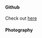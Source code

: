 #### Github

Check out [here](https://github.com/Leiliu1)

#### Photography

<style type="text/css"> 
.flickr_badge_image {margin:0px;display:inline;}
.flickr_badge_image img {border: 0px solid #666666 !important; padding:1px; margin:2px;}
#flickr_badge_wrapper {width:420px;text-align:left}
</style><div id="flickr_badge_wrapper"><script type="text/javascript" src="https://www.flickr.com/badge_code_v2.gne?count=5&display=latest&size=s&layout=x&source=user&user=40853395@N02"></script></div>
